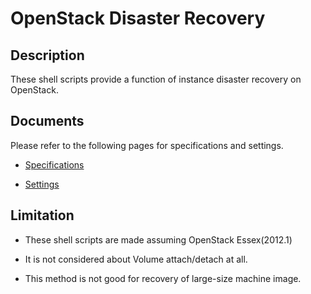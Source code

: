 OpenStack Disaster Recovery
===========================

## Description

These shell scripts provide a function of instance disaster recovery on OpenStack.

## Documents

Please refer to the following pages for specifications and settings.

- [Specifications](openstack-disaster-recovery/wiki/specifications)

- [Settings](openstack-disaster-recovery/wiki/settings)

## Limitation

- These shell scripts are made assuming OpenStack Essex(2012.1)

- It is not considered about Volume attach/detach at all.

- This method is not good for recovery of large-size machine image.

